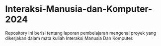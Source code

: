 # Interaksi-Manusia-dan-Komputer-2024
Repository ini berisi tentang laporan pembelajaran mengenai proyek yang dikerjakan dalam mata kuliah Interaksi Manusia Dan Komputer.
